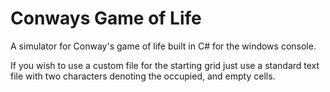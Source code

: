 # Conways Game of Life
 A simulator for Conway's game of life built in C# for the windows console.

 If you wish to use a custom file for the starting grid just use a standard text file with two characters denoting the occupied, and empty cells.